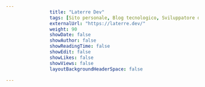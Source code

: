 ---
                title: "Laterre Dev"
                tags: [Sito personale, Blog tecnologico, Sviluppatore del software, Sito di portafoglio]
                externalUrl: "https://laterre.dev/"
                weight: 90
                showDate: false
                showAuthor: false
                showReadingTime: false
                showEdit: false
                showLikes: false
                showViews: false
                layoutBackgroundHeaderSpace: false
                ---

